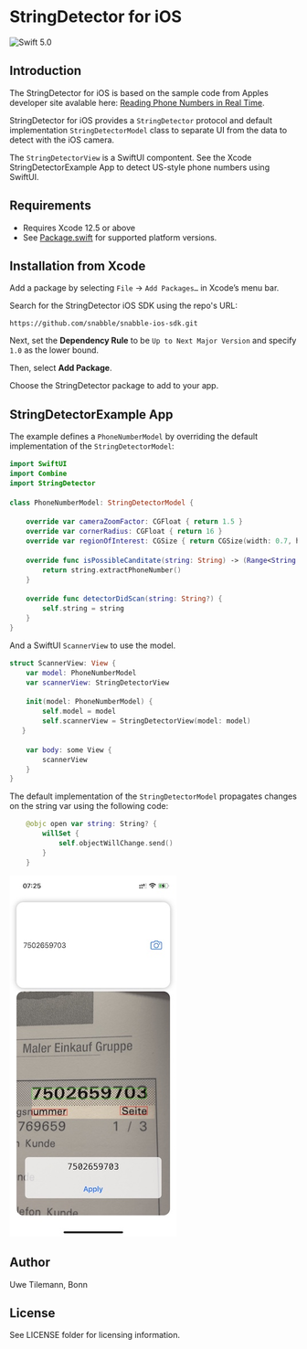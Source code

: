 # StringDetector for iOS

![Swift 5.0](https://img.shields.io/badge/Swift-5.0-green.svg)


## Introduction
The StringDetector for iOS is based on the sample code from Apples developer site avalable here: 
[Reading Phone Numbers in Real Time](https://developer.apple.com/documentation/vision/reading_phone_numbers_in_real_time). 

StringDetector for iOS provides a `StringDetector` protocol and default implementation `StringDetectorModel` class to separate UI from the data to detect with the iOS camera. 

The `StringDetectorView` is a SwiftUI compontent. See the Xcode StringDetectorExample App to detect US-style phone numbers using SwiftUI.

## Requirements

- Requires Xcode 12.5 or above
- See [Package.swift](Package.swift) for supported platform versions.

## Installation from Xcode 

Add a package by selecting `File` → `Add Packages…` in Xcode’s menu bar.

Search for the StringDetector iOS SDK using the repo's URL:
```console
https://github.com/snabble/snabble-ios-sdk.git
```

Next, set the **Dependency Rule** to be `Up to Next Major Version` and specify `1.0` as the lower bound.

Then, select **Add Package**.

Choose the StringDetector package to add to your app.

## StringDetectorExample App

The example defines a `PhoneNumberModel` by overriding the default implementation of the `StringDetectorModel`:

```Swift
import SwiftUI
import Combine
import StringDetector

class PhoneNumberModel: StringDetectorModel {
    
    override var cameraZoomFactor: CGFloat { return 1.5 }
    override var cornerRadius: CGFloat { return 16 }
    override var regionOfInterest: CGSize { return CGSize(width: 0.7, height: 0.2) }
    
    override func isPossibleCanditate(string: String) -> (Range<String.Index>, String)? {
        return string.extractPhoneNumber()
    }
    
    override func detectorDidScan(string: String?) {
        self.string = string
    }
}
```
And a SwiftUI `ScannerView` to use the model.

```Swift
struct ScannerView: View {
    var model: PhoneNumberModel
    var scannerView: StringDetectorView

    init(model: PhoneNumberModel) {
        self.model = model
        self.scannerView = StringDetectorView(model: model)
   }

    var body: some View {
        scannerView
    }
}
```
The default implementation of the `StringDetectorModel` propagates changes on the string var using the following code:

```Swift
    @objc open var string: String? {
        willSet {
            self.objectWillChange.send()
        }
    }
```
![](StringDetectorExample.jpg)

## Author

Uwe Tilemann, Bonn

## License

See LICENSE folder for licensing information.
